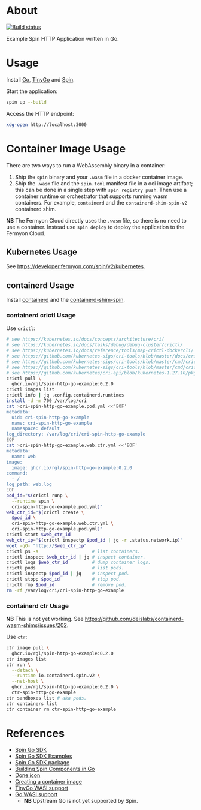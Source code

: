 # About

[![Build status](https://github.com/rgl/spin-http-go-example/workflows/build/badge.svg)](https://github.com/rgl/spin-http-go-example/actions?query=workflow%3Abuild)

Example Spin HTTP Application written in Go.

# Usage

Install [Go](https://github.com/golang/go), [TinyGo](https://github.com/tinygo-org/tinygo) and [Spin](https://github.com/fermyon/spin).

Start the application:

```bash
spin up --build
```

Access the HTTP endpoint:

```bash
xdg-open http://localhost:3000
```

# Container Image Usage

There are two ways to run a WebAssembly binary in a container:

1. Ship the `spin` binary and your `.wasm` file in a docker container image.
2. Ship the `.wasm` file and the `spin.toml` manifest file in a oci image
   artifact; this can be done in a single step with `spin registry push`.
   Then use a container runtime or orchestrator that supports running wasm
   containers. For example, `containerd` and the `containerd-shim-spin-v2`
   containerd shim.

**NB** The Fermyon Cloud directly uses the `.wasm` file, so there is no need to
use a container. Instead use `spin deploy` to deploy the application to the
Fermyon Cloud.

## Kubernetes Usage

See https://developer.fermyon.com/spin/v2/kubernetes.

## containerd Usage

Install [containerd](https://github.com/moby/containerd) and the [containerd-shim-spin](https://github.com/deislabs/containerd-wasm-shims/tree/main/containerd-shim-spin).

### containerd crictl Usage

Use `crictl`:

```bash
# see https://kubernetes.io/docs/concepts/architecture/cri/
# see https://kubernetes.io/docs/tasks/debug/debug-cluster/crictl/
# see https://kubernetes.io/docs/reference/tools/map-crictl-dockercli/
# see https://github.com/kubernetes-sigs/cri-tools/blob/master/docs/crictl.md
# see https://github.com/kubernetes-sigs/cri-tools/blob/master/cmd/crictl/sandbox.go
# see https://github.com/kubernetes-sigs/cri-tools/blob/master/cmd/crictl/container.go
# see https://github.com/kubernetes/cri-api/blob/kubernetes-1.27.10/pkg/apis/runtime/v1/api.proto
crictl pull \
  ghcr.io/rgl/spin-http-go-example:0.2.0
crictl images list
crictl info | jq .config.containerd.runtimes
install -d -m 700 /var/log/cri
cat >cri-spin-http-go-example.pod.yml <<'EOF'
metadata:
  uid: cri-spin-http-go-example
  name: cri-spin-http-go-example
  namespace: default
log_directory: /var/log/cri/cri-spin-http-go-example
EOF
cat >cri-spin-http-go-example.web.ctr.yml <<'EOF'
metadata:
  name: web
image:
  image: ghcr.io/rgl/spin-http-go-example:0.2.0
command:
  - /
log_path: web.log
EOF
pod_id="$(crictl runp \
  --runtime spin \
  cri-spin-http-go-example.pod.yml)"
web_ctr_id="$(crictl create \
  $pod_id \
  cri-spin-http-go-example.web.ctr.yml \
  cri-spin-http-go-example.pod.yml)"
crictl start $web_ctr_id
web_ctr_ip="$(crictl inspectp $pod_id | jq -r .status.network.ip)"
wget -qO- "http://$web_ctr_ip"
crictl ps -a                    # list containers.
crictl inspect $web_ctr_id | jq # inspect container.
crictl logs $web_ctr_id         # dump container logs.
crictl pods                     # list pods.
crictl inspectp $pod_id | jq    # inspect pod.
crictl stopp $pod_id            # stop pod.
crictl rmp $pod_id              # remove pod.
rm -rf /var/log/cri/cri-spin-http-go-example
```

### containerd ctr Usage

**NB** This is not yet working. See https://github.com/deislabs/containerd-wasm-shims/issues/202.

Use `ctr`:

```bash
ctr image pull \
  ghcr.io/rgl/spin-http-go-example:0.2.0
ctr images list
ctr run \
  --detach \
  --runtime io.containerd.spin.v2 \
  --net-host \
  ghcr.io/rgl/spin-http-go-example:0.2.0 \
  ctr-spin-http-go-example
ctr sandboxes list # aka pods.
ctr containers list
ctr container rm ctr-spin-http-go-example
```

# References

* [Spin Go SDK](https://github.com/fermyon/spin/tree/main/sdk/go)
* [Spin Go SDK Examples](https://github.com/fermyon/spin-js-sdk/tree/main/examples)
* [Spin Go SDK package](https://pkg.go.dev/github.com/fermyon/spin/sdk/go/v2)
* [Building Spin Components in Go](https://developer.fermyon.com/spin/v2/go-components)
* [Done icon](https://icons8.com/icon/uw-X2j32n7Xp/done)
* [Creating a container image](https://github.com/deislabs/containerd-wasm-shims/blob/main/containerd-shim-spin/quickstart.md#creating-a-container-image)
* [TinyGo WASI support](https://tinygo.org/docs/guides/webassembly/wasi/)
* [Go WASI support](https://go.dev/blog/wasi)
  * **NB** Upstream Go is not yet supported by Spin.

